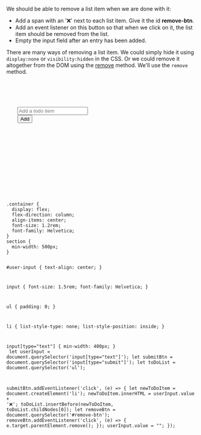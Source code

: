 We should be able to remove a
list item when we are
done with it:

- Add a span with an '❌' next to each list
item. Give it the id **remove-btn**.
- Add an event listener on this button so
that when we click on it, the list item
should be removed from the list.
- Empty the input field after an entry has
been added.

There are many ways of removing a list
item. We could simply hide it using
`display:none` or `visibility:hidden` in
the CSS. Or we could remove it altogether
from the DOM using the [remove](https://academy.bigbinary.com/learn-htmldom/pages/remove-html-elements) method.
We'll use the `remove` method.

<codeblock language="javascript" type="lesson">
<code>
<panel language="html">
<div class="container">
  <section id="user-input">
    <input type="text" placeholder="Add a todo item"/>
    <input type="submit" value="Add">
  </section>
  <section id="to-do-list">
    <ul>
    </ul>
  </section>
</div>
</panel>
<panel language="css">
.container {
  display: flex;
  flex-direction: column;
  align-items: center;
  font-size: 1.2rem;
  font-family: Helvetica;
}
section {
  min-width: 500px;
}

#user-input {
  text-align: center;
}

input {
  font-size: 1.5rem;
  font-family: Helvetica;
}

ul {
  padding: 0;
}

li {
  list-style-type: none;
  list-style-position: inside;
}

input[type="text"] {
  min-width: 400px;
}
</panel>
<panel language="javascript">
let userInput = document.querySelector('input[type="text"]');
let submitBtn = document.querySelector('input[type="submit"]');
let toDoList = document.querySelector('ul');

submitBtn.addEventListener('click', (e) => {
  let newToDoItem = document.createElement('li');
  newToDoItem.innerHTML = userInput.value + '<span id="remove-btn">❌</span>';
  toDoList.insertBefore(newToDoItem, toDoList.childNodes[0]);
  let removeBtn = document.querySelector('#remove-btn');
  removeBtn.addEventListener('click', (e) => {
    e.target.parentElement.remove();
  });
  userInput.value = "";
});
</panel>
</code>
</codeblock>